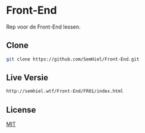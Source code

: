 # Front-End

Rep voor de Front-End lessen.

## Clone

```bash
git clone https://github.com/SemHiel/Front-End.git
```

## Live Versie
```bash
http://semhiel.wtf/Front-End/FRO1/index.html
```

## License
[MIT](https://choosealicense.com/licenses/mit/)
